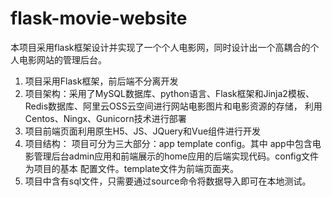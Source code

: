 # flask-movie-website
本项目采用flask框架设计并实现了一个个人电影网，同时设计出一个高耦合的个人电影网站的管理后台。
1. 项目采用Flask框架，前后端不分离开发
2. 项目架构：采用了MySQL数据库、python语言、Flask框架和Jinja2模板、Redis数据库、阿里云OSS云空间进行网站电影图片和电影资源的存储，
   利用Centos、Ningx、Gunicorn技术进行部署
3. 项目前端页面利用原生H5、JS、JQuery和Vue组件进行开发
4. 项目结构： 项目可分为三大部分：app template config。其中 app中包含电影管理后台admin应用和前端展示的home应用的后端实现代码。config文件为项目的基本    配置文件。template文件为前端页面夹。
5. 项目中含有sql文件，只需要通过source命令将数据导入即可在本地测试。  
